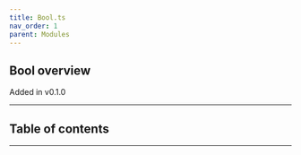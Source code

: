 ```yaml
---
title: Bool.ts
nav_order: 1
parent: Modules
---
```


## Bool overview

Added in v0.1.0

---

<h2 class="text-delta">Table of contents</h2>

---
